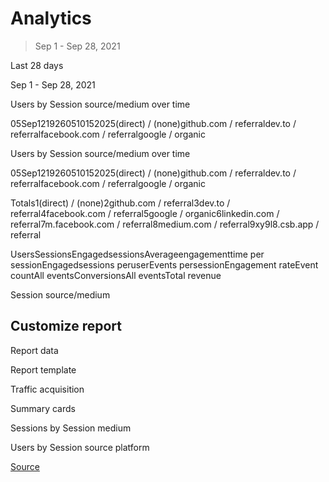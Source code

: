 Analytics
=========

> Sep 1 - Sep 28, 2021

Last 28 days

Sep 1 - Sep 28, 2021

Users by Session source/medium over time

05Sep1219260510152025(direct) / (none)github.com / referraldev.to / referralfacebook.com / referralgoogle / organic

Users by Session source/medium over time

05Sep1219260510152025(direct) / (none)github.com / referraldev.to / referralfacebook.com / referralgoogle / organic

Totals1(direct) / (none)2github.com / referral3dev.to / referral4facebook.com / referral5google / organic6linkedin.com / referral7m.facebook.com / referral8medium.com / referral9xy9l8.csb.app / referral

UsersSessionsEngagedsessionsAverageengagementtime per sessionEngagedsessions peruserEvents persessionEngagement rateEvent countAll eventsConversionsAll eventsTotal revenue

Session source/medium

Customize report
----------------

Report data

Report template

Traffic acquisition

Summary cards

Sessions by Session medium

Users by Session source platform

[Source](https://analytics.google.com/analytics/web/?utm_source=marketingplatform.google.com&utm_medium=et&utm_campaign=marketingplatform.google.com%2Fabout%2Fanalytics%2F#/p284713814/assetlibrary/explorer/edit?params=_u..nav%3Dmaui%26_r.explorerCard.._cids%3DprimaryCard.2,secondaryCard.2,table%26_r.explorerCard..startRow%3D0%26_r.explorerCard..rowsPerPage%3D100%26_r.explorerSummaryCards.ECC1AFDD-8CF8-4649-815D-177515F44B80..dimensions%3D%5B%22lastClickSessionCampaignTrafficOrigin%22,%22lastClickSessionCampaignMedium%22,%22lastClickSessionCampaignName%22,%22lastClickSessionCampaignSourceMedium%22%5D%26_r.explorerSummaryCards.ECC1AFDD-8CF8-4649-815D-177515F44B80..metrics%3D%5B%22activeUsers%22,%22engagedSessions%22,%22engagementRate%22%5D%26_r.explorerSummaryCards.ECC1AFDD-8CF8-4649-815D-177515F44B80..cardType%3D5%26_r.explorerCard..isAscending%3Dfalse&r=2820112174&collectionId=user)
